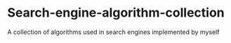 # Search-engine-algorithm-collection
A collection of algorithms used in search engines implemented by myself 
